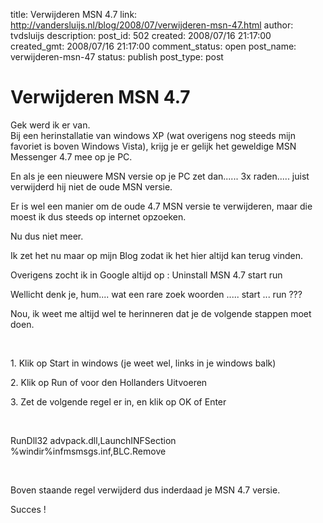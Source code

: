 title: Verwijderen MSN 4.7
link: http://vandersluijs.nl/blog/2008/07/verwijderen-msn-47.html
author: tvdsluijs
description: 
post_id: 502
created: 2008/07/16 21:17:00
created_gmt: 2008/07/16 21:17:00
comment_status: open
post_name: verwijderen-msn-47
status: publish
post_type: post

# Verwijderen MSN 4.7

Gek werd ik er van.  
Bij een herinstallatie van windows XP (wat overigens nog steeds mijn favoriet is boven Windows Vista), krijg je er gelijk het geweldige MSN Messenger 4.7 mee op je PC.  
  
En als je een nieuwere MSN versie op je PC zet dan...... 3x raden..... juist verwijderd hij niet de oude MSN versie.  
  
Er is wel een manier om de oude 4.7 MSN versie te verwijderen, maar die moest ik dus steeds op internet opzoeken.  
  
  
  
Nu dus niet meer.  
  
Ik zet het nu maar op mijn Blog zodat ik het hier altijd kan terug vinden.  
  
Overigens zocht ik in Google altijd op : Uninstall MSN 4.7 start run  
  
Wellicht denk je, hum.... wat een rare zoek woorden ..... start ... run ???  
  
Nou, ik weet me altijd wel te herinneren dat je de volgende stappen moet doen.  
  
   
  
1\. Klik op Start in windows (je weet wel, links in je windows balk)  
  
2\. Klik op Run of voor den Hollanders Uitvoeren  
  
3\. Zet de volgende regel er in, en klik op OK of Enter  
  
   
  
RunDll32 advpack.dll,LaunchINFSection %windir%infmsmsgs.inf,BLC.Remove  
  
   
  
Boven staande regel verwijderd dus inderdaad je MSN 4.7 versie.  
  
Succes !